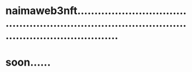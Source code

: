 # naimaweb3nft......................................................................................................................
# soon......
